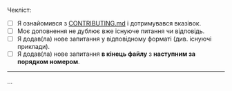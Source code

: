<!-- Дякуємо за ваш внесок у DevLovers 🎉 -->

<!-- Ці коментарі є лише підказкою — вони не будуть видимі у створеному pull request -->

Чекліст:

- [ ] Я ознайомився з [CONTRIBUTING.md](CONTRIBUTING.md) і дотримувався
      вказівок.
- [ ] Моє доповнення не дублює вже існуюче питання чи відповідь.
- [ ] Я додав(ла) нове запитання у відповідному форматі (див. існуючі приклади).
- [ ] Я додав(ла) нове запитання **в кінець файлу** з **наступним за порядком
      номером**.

---

<!-- Будь ласка, коротко опишіть, що саме ви додаєте або змінюєте, і чому це варте включення. -->

...

